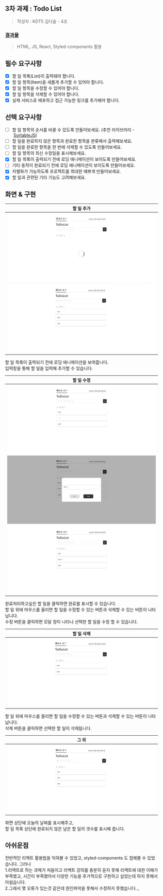 ## 3차 과제 : Todo List 

>작성자 : KDT5 김다슬 - 4조 

### [결과물]() 
> HTML, JS, React, Styled-components 활용 

## 필수 요구사항 
- [x]  할 일 목록(List)이 출력돼야 합니다.
- [x]  할 일 항목(Item)을 새롭게 추가할 수 있어야 합니다.
- [x]  할 일 항목을 수정할 수 있어야 합니다.
- [x]  할 일 항목을 삭제할 수 있어야 합니다.
- [x]  실제 서비스로 배포하고 접근 가능한 링크를 추가해야 합니다.

## 선택 요구사항 
- [ ]  할 일 항목의 순서를 바꿀 수 있도록 만들어보세요. (추천 라이브러리 - [SortableJS](http://sortablejs.github.io/Sortable/))
- [ ]  할 일을 완료하지 않은 항목과 완료한 항목을 분류해서 출력해보세요.
- [ ]  할 일을 완료한 항목을 한 번에 삭제할 수 있도록 만들어보세요.
- [ ]  할 일 항목의 최신 수정일을 표시해보세요.
- [x]  할 일 목록이 출력되기 전에 로딩 애니메이션이 보이도록 만들어보세요.
- [ ]  기타 동작이 완료되기 전에 로딩 애니메이션이 보이도록 만들어보세요.
- [x]  차별화가 가능하도록 프로젝트를 최대한 예쁘게 만들어보세요.
- [x]  할 일과 관련된 기타 기능도 고려해보세요.

## 화면 & 구현 

|할 일 추가|
|---|
| ![image](https://github.com/7581058/react-todolist/blob/main/screenshots/spinner.png?raw=true) |
| ![image](https://github.com/7581058/react-todolist/blob/main/screenshots/add.png?raw=true) |

할 일 목록이 출력되기 전에 로딩 애니메이션을 보여줍니다.   
입력창을 통해 할 일을 입력해 추가할 수 있습니다. 

|할 일 수정|
|---|
| ![image](https://github.com/7581058/react-todolist/blob/main/screenshots/done.png?raw=true) |
| ![image](https://github.com/7581058/react-todolist/blob/main/screenshots/edit.png?raw=true) |
| ![image](https://github.com/7581058/react-todolist/blob/main/screenshots/edit2.png?raw=true) |  

완료처리하고싶은 할 일을 클릭하면 완료를 표시할 수 있습니다.  
할 일 위에 마우스를 올리면 할 일을 수정할 수 있는 버튼과 삭제할 수 있는 버튼이 나타납니다.   
수정 버튼을 클릭하면 모달 창이 나타나 선택한 할 일을 수정 할 수 있습니다.   

|할 일 삭제|
|---|
| ![image](https://github.com/7581058/react-todolist/blob/main/screenshots/delete.png?raw=true) |

할 일 위에 마우스를 올리면 할 일을 수정할 수 있는 버튼과 삭제할 수 있는 버튼이 나타납니다.   
삭제 버튼을 클릭하면 선택한 할 일이 삭제됩니다.  

|그 외|
|---|
| ![image](https://github.com/7581058/react-todolist/blob/main/screenshots/add.png?raw=true) | 

화면 상단에 오늘의 날짜를 표시해주고,  
할 일 목록 상단에 완료되지 않은 남은 할 일의 갯수를 표시해 줍니다.  


## 아쉬운점  
전반적인 리액트 활용법을 익혀볼 수 있었고, styled-components 도 접해볼 수 있었습니다. 그러나   
1.리액트로 하는 과제가 처음이고 리액트 강의를 충분히 듣지 못해 리액트에 대한 이해가 부족했고, 시간이 부족했어서 다양한 기능을 추가적으로 구현하고 싶었는데 하지 못해서 아쉽습니다.   
2.그래서 몇 오류가 있는것 같은데 원인파악을 못해서 수정하지 못했습니다.., 




